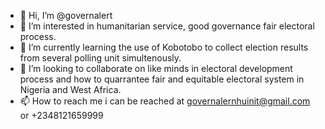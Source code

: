 - 👋 Hi, I’m @governalert
- 👀 I’m interested in humanitarian service, good governance fair electoral process.
- 🌱 I’m currently learning the use of Kobotobo to collect election results from several polling unit simultenously.
- 💞️ I’m looking to collaborate on like minds in electoral development process and how to quarrantee fair and equitable electoral system in Nigeria and West Africa.
- 📫 How to reach me i can be reached at governalernhuinit@gmail.com or +2348121659999
<!---
governalert/governalert is a ✨ special ✨ repository because its `README.md` (this file) appears on your GitHub profile.
You can click the Preview link to take a look at your changes.
--->
